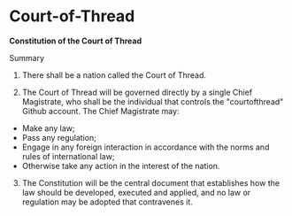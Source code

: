 # Court-of-Thread

**Constitution of the Court of Thread**

Summary
1. There shall be a nation called the Court of Thread.

2. The Court of Thread will be governed directly by a single Chief Magistrate, who shall be the individual that controls the "courtofthread" Github account. The Chief Magistrate may:
- Make any law;
- Pass any regulation;
- Engage in any foreign interaction in accordance with the norms and rules of international law;
- Otherwise take any action in the interest of the nation.

3. The Constitution will be the central document that establishes how the law should be developed, executed and applied, and no law or regulation may be adopted that contravenes it.

